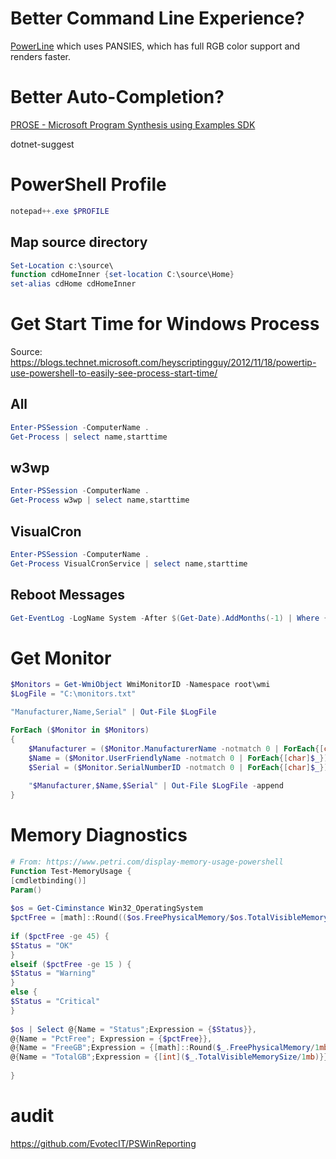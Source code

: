 # Better Command Line Experience?

[PowerLine](https://github.com/Jaykul/PowerLine)
which uses PANSIES, which has full RGB color support and renders faster.

# Better Auto-Completion?

[PROSE - Microsoft Program Synthesis using Examples SDK](https://microsoft.github.io/prose/)

dotnet-suggest

# PowerShell Profile
```powershell
notepad++.exe $PROFILE
```
## Map source directory
```powershell
Set-Location c:\source\
function cdHomeInner {set-location C:\source\Home}
set-alias cdHome cdHomeInner
```

# Get Start Time for Windows Process
Source: https://blogs.technet.microsoft.com/heyscriptingguy/2012/11/18/powertip-use-powershell-to-easily-see-process-start-time/
## All
```powershell
Enter-PSSession -ComputerName .
Get-Process | select name,starttime
```
## w3wp
```powershell
Enter-PSSession -ComputerName .
Get-Process w3wp | select name,starttime
```
## VisualCron
```powershell
Enter-PSSession -ComputerName .
Get-Process VisualCronService | select name,starttime
```

## Reboot Messages
```powershell
Get-EventLog -LogName System -After $(Get-Date).AddMonths(-1) | Where { 6009,6005,6006 -contains $_.EventID}
```

# Get Monitor
```powershell
$Monitors = Get-WmiObject WmiMonitorID -Namespace root\wmi
$LogFile = "C:\monitors.txt"

"Manufacturer,Name,Serial" | Out-File $LogFile

ForEach ($Monitor in $Monitors)
{
	$Manufacturer = ($Monitor.ManufacturerName -notmatch 0 | ForEach{[char]$_}) -join ""
	$Name = ($Monitor.UserFriendlyName -notmatch 0 | ForEach{[char]$_}) -join ""
	$Serial = ($Monitor.SerialNumberID -notmatch 0 | ForEach{[char]$_}) -join ""
	
	"$Manufacturer,$Name,$Serial" | Out-File $LogFile -append
}
```

# Memory Diagnostics
```powershell
# From: https://www.petri.com/display-memory-usage-powershell
Function Test-MemoryUsage {
[cmdletbinding()]
Param()
 
$os = Get-Ciminstance Win32_OperatingSystem
$pctFree = [math]::Round(($os.FreePhysicalMemory/$os.TotalVisibleMemorySize)*100,2)
 
if ($pctFree -ge 45) {
$Status = "OK"
}
elseif ($pctFree -ge 15 ) {
$Status = "Warning"
}
else {
$Status = "Critical"
}
 
$os | Select @{Name = "Status";Expression = {$Status}},
@{Name = "PctFree"; Expression = {$pctFree}},
@{Name = "FreeGB";Expression = {[math]::Round($_.FreePhysicalMemory/1mb,2)}},
@{Name = "TotalGB";Expression = {[int]($_.TotalVisibleMemorySize/1mb)}}
 
}
```

# audit

https://github.com/EvotecIT/PSWinReporting